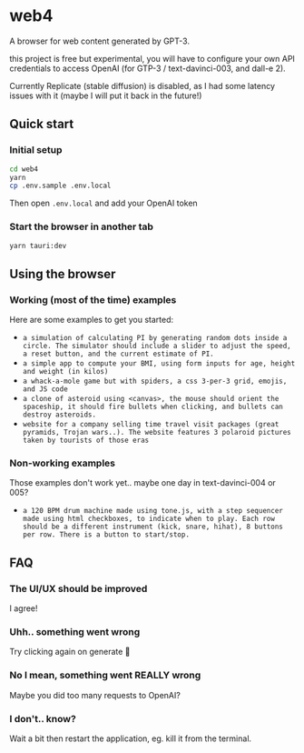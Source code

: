 # web4

A browser for web content generated by GPT-3.

this project is free but experimental, you will have to configure your own API credentials to access OpenAI (for GTP-3 / text-davinci-003, and dall-e 2).

Currently Replicate (stable diffusion) is disabled, as I had some latency issues with it (maybe I will put it back in the future!)

## Quick start

### Initial setup

```bash
cd web4
yarn
cp .env.sample .env.local
```

Then open `.env.local` and add your OpenAI token

### Start the browser in another tab

```bash
yarn tauri:dev
```

## Using the browser

### Working (most of the time) examples

Here are some examples to get you started:

- `a simulation of calculating PI by generating random dots inside a circle. The simulator should include a slider to adjust the speed, a reset button, and the current estimate of PI.`
- `a simple app to compute your BMI, using form inputs for age, height and weight (in kilos)`
- `a whack-a-mole game but with spiders, a css 3-per-3 grid, emojis, and JS code`
- `a clone of asteroid using <canvas>, the mouse should orient the spaceship, it should fire bullets when clicking, and bullets can destroy asteroids.`
- `website for a company selling time travel visit packages (great pyramids, Trojan wars..). The website features 3 polaroid pictures taken by tourists of those eras`

### Non-working examples

Those examples don't work yet.. maybe one day in text-davinci-004 or 005?

- `a 120 BPM drum machine made using tone.js, with a step sequencer made using html checkboxes, to indicate when to play. Each row should be a different instrument (kick, snare, hihat), 8 buttons per row. There is a button to start/stop.`

## FAQ

### The UI/UX should be improved

I agree!

### Uhh.. something went wrong

Try clicking again on generate 🎲

### No I mean, something went REALLY wrong

Maybe you did too many requests to OpenAI?

### I don't.. know?

Wait a bit then restart the application, eg. kill it from the terminal.
